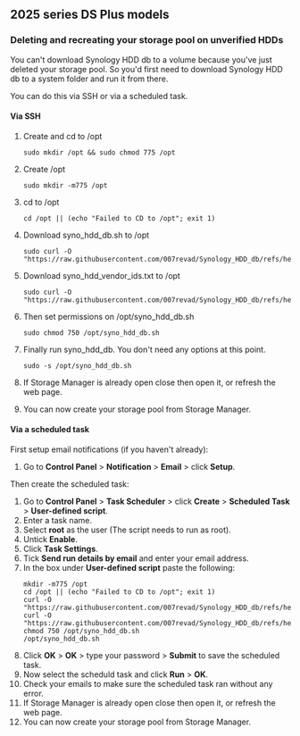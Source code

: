 ## 2025 series DS Plus models

### Deleting and recreating your storage pool on unverified HDDs

You can't download Synology HDD db to a volume because you've just deleted your storage pool. So you'd first need to download Synology HDD db to a system folder and run it from there.

You can do this via SSH or via a scheduled task.

#### Via SSH

1. Create and cd to /opt
    ```
    sudo mkdir /opt && sudo chmod 775 /opt
    ```

2. Create /opt
    ```
    sudo mkdir -m775 /opt
    ```

2. cd to /opt
    ```
    cd /opt || (echo "Failed to CD to /opt"; exit 1)
    ```

3. Download syno_hdd_db.sh to /opt
    ```
    sudo curl -O "https://raw.githubusercontent.com/007revad/Synology_HDD_db/refs/heads/main/syno_hdd_db.sh"
    ```

4. Download syno_hdd_vendor_ids.txt to /opt
    ```
    sudo curl -O "https://raw.githubusercontent.com/007revad/Synology_HDD_db/refs/heads/main/syno_hdd_vendor_ids.txt"
    ```

5. Then set permissions on /opt/syno_hdd_db.sh
    ```
    sudo chmod 750 /opt/syno_hdd_db.sh
    ```

6. Finally run syno_hdd_db. You don't need any options at this point.
    ```
    sudo -s /opt/syno_hdd_db.sh
    ```

8. If Storage Manager is already open close then open it, or refresh the web page.
9. You can now create your storage pool from Storage Manager.

#### Via a scheduled task

First setup email notifications (if you haven't already):

1. Go to **Control Panel** > **Notification** > **Email** > click **Setup**.

Then create the scheduled task:

1. Go to **Control Panel** > **Task Scheduler** > click **Create** > **Scheduled Task** > **User-defined script**.
2. Enter a task name.
3. Select **root** as the user (The script needs to run as root).
4. Untick **Enable**.
5. Click **Task Settings**.
6. Tick **Send run details by email** and enter your email address.
7. In the box under **User-defined script** paste the following: 
    ```
    mkdir -m775 /opt
    cd /opt || (echo "Failed to CD to /opt"; exit 1)
    curl -O "https://raw.githubusercontent.com/007revad/Synology_HDD_db/refs/heads/main/syno_hdd_db.sh"
    curl -O "https://raw.githubusercontent.com/007revad/Synology_HDD_db/refs/heads/main/syno_hdd_vendor_ids.txt"
    chmod 750 /opt/syno_hdd_db.sh
    /opt/syno_hdd_db.sh
    ```
8. Click **OK** > **OK** > type your password > **Submit** to save the scheduled task.
9. Now select the scheduld task and click **Run** > **OK**.
10. Check your emails to make sure the scheduled task ran without any error.
11. If Storage Manager is already open close then open it, or refresh the web page.
12. You can now create your storage pool from Storage Manager.
